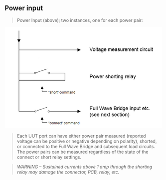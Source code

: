 Power input
-----------

>   Power Input (above); two instances, one for each power pair:

![PowerInput](media/c22583bb8cf5323f0fd73b0a9e0b237c.png)

>   Each UUT port can have either power pair measured (reported voltage can be
>   positive or negative depending on polarity), shorted, or connected to the
>   Full Wave Bridge and subsequent load circuits. The power pairs can be
>   measured regardless of the state of the connect or short relay settings.

>   *WARNING – Sustained currents above 1 amp through the shorting relay may
>   damage the connector, PCB, relay, etc.*
